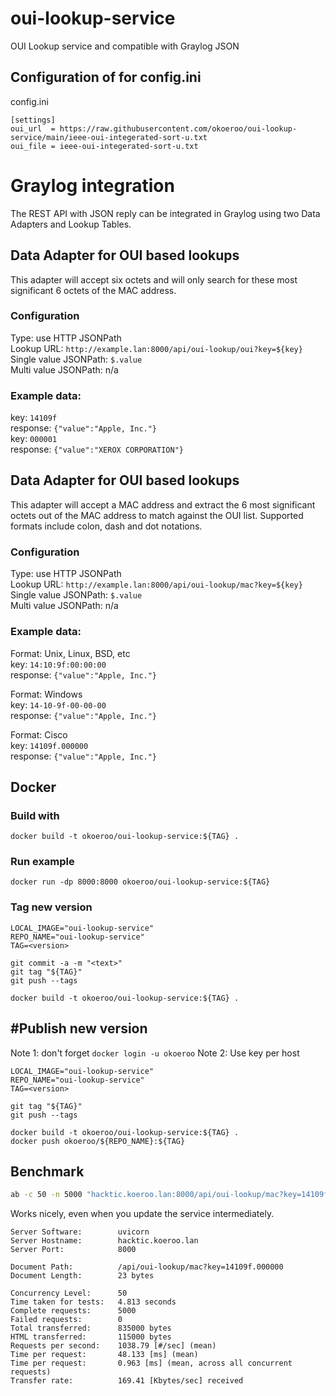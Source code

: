 # oui-lookup-service
OUI Lookup service and compatible with Graylog JSON

## Configuration of for config.ini
config.ini
```dosini
[settings]
oui_url  = https://raw.githubusercontent.com/okoeroo/oui-lookup-service/main/ieee-oui-integerated-sort-u.txt
oui_file = ieee-oui-integerated-sort-u.txt
```

# Graylog integration
The REST API with JSON reply can be integrated in Graylog using two Data Adapters and Lookup Tables.

## Data Adapter for OUI based lookups
This adapter will accept six octets and will only search for these most significant 6 octets of the MAC address.

### Configuration  
Type: use HTTP JSONPath  
Lookup URL: `http://example.lan:8000/api/oui-lookup/oui?key=${key}`  
Single value JSONPath: `$.value`  
Multi value JSONPath: n/a  

### Example data:  
key: `14109f`  
response: `{"value":"Apple, Inc."}`  
key: `000001`  
response: `{"value":"XEROX CORPORATION"}`  

## Data Adapter for OUI based lookups
This adapter will accept a MAC address and extract the 6 most significant octets out of the MAC address to match against the OUI list. Supported formats include colon, dash and dot notations.

### Configuration
Type: use HTTP JSONPath  
Lookup URL: `http://example.lan:8000/api/oui-lookup/mac?key=${key}`  
Single value JSONPath: `$.value`  
Multi value JSONPath: n/a  

### Example data:  
Format: Unix, Linux, BSD, etc  
key: `14:10:9f:00:00:00`  
response: `{"value":"Apple, Inc."}`  

Format: Windows  
key: `14-10-9f-00-00-00`  
response: `{"value":"Apple, Inc."}`  

Format: Cisco  
key: `14109f.000000`  
response: `{"value":"Apple, Inc."}`  

## Docker
### Build with
```docker build -t okoeroo/oui-lookup-service:${TAG} .```

### Run example
```docker run -dp 8000:8000 okoeroo/oui-lookup-service:${TAG}```

### Tag new version
```
LOCAL_IMAGE="oui-lookup-service"
REPO_NAME="oui-lookup-service"
TAG=<version>

git commit -a -m "<text>"
git tag "${TAG}"
git push --tags

docker build -t okoeroo/oui-lookup-service:${TAG} .
```

## #Publish new version
Note 1: don't forget `docker login -u okoeroo`
Note 2: Use key per host

```
LOCAL_IMAGE="oui-lookup-service"
REPO_NAME="oui-lookup-service"
TAG=<version>

git tag "${TAG}"
git push --tags

docker build -t okoeroo/oui-lookup-service:${TAG} .
docker push okoeroo/${REPO_NAME}:${TAG}
```

## Benchmark
```bash
ab -c 50 -n 5000 "hacktic.koeroo.lan:8000/api/oui-lookup/mac?key=14109f.000000"
```

Works nicely, even when you update the service intermediately.
```
Server Software:        uvicorn
Server Hostname:        hacktic.koeroo.lan
Server Port:            8000

Document Path:          /api/oui-lookup/mac?key=14109f.000000
Document Length:        23 bytes

Concurrency Level:      50
Time taken for tests:   4.813 seconds
Complete requests:      5000
Failed requests:        0
Total transferred:      835000 bytes
HTML transferred:       115000 bytes
Requests per second:    1038.79 [#/sec] (mean)
Time per request:       48.133 [ms] (mean)
Time per request:       0.963 [ms] (mean, across all concurrent requests)
Transfer rate:          169.41 [Kbytes/sec] received
```


